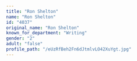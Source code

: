 ```yaml
---
title: "Ron Shelton"
name: "Ron Shelton"
id: "4037"
original_name: "Ron Shelton"
known_for_department: "Writing"
gender: "2"
adult: "false"
profile_path: "/eUzRfBeh2Fn6dJtmlvLO42XuYgt.jpg"
---
```

